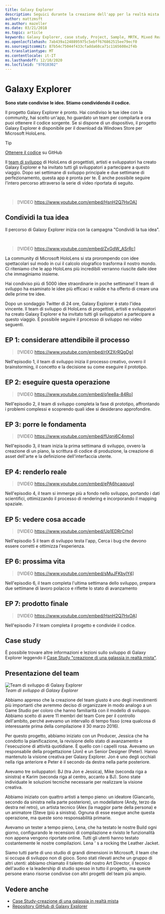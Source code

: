 ```yaml
---
title: Galaxy Explorer
description: Seguici durante la creazione dell'app per la realtà mista di Esplora galassia, il vincitore della campagna Condividi la tua idea.
author: mattzmsft
ms.author: mazeller
ms.date: 03/21/2018
ms.topic: article
keywords: Galaxy Explorer, case study, Project, Sample, MRTK, Mixed Reality Toolkit, Unity, app di esempio, app di esempio, open source, Microsoft Store, HoloLens, cuffie per la realtà mista, cuffia di realtà mista di Windows, auricolare della realtà virtuale
ms.openlocfilehash: 7ab439a1248895975c5ebff676862515ee79ecf0
ms.sourcegitcommit: 87b54c75044f433cfadda68ca71c1165608e2f4b
ms.translationtype: MT
ms.contentlocale: it-IT
ms.lasthandoff: 12/10/2020
ms.locfileid: "97010302"
---
```

# <a name="galaxy-explorer"></a>Galaxy Explorer

**Sono state condivise le idee. Stiamo condividendo il codice.**

Il progetto Galaxy Explorer è pronto. Hai condiviso le tue idee con la community, hai scelto un'app, ho guardato un team per compilarla e ora puoi ottenere il codice sorgente. Se si dispone di un dispositivo, il progetto Galaxy Explorer è disponibile per il download da Windows Store per Microsoft HoloLens.

>[!TIP]
>[Ottenere il codice](https://github.com/Microsoft/GalaxyExplorer) su GitHub

Il [team di sviluppo](galaxy-explorer.md#meet-the-team) di HoloLens di progettisti, artisti e sviluppatori ha creato Galaxy Explorer e ha invitato tutti gli sviluppatori a partecipare a questo viaggio. Dopo sei settimane di sviluppo principale e due settimane di perfezionamento, questa app è pronta per te. È anche possibile seguire l'intero percorso attraverso la serie di video riportata di seguito.

<br>

>[!VIDEO https://www.youtube.com/embed/HsnH2Q7HxOA]

## <a name="share-your-idea"></a>Condividi la tua idea

Il percorso di Galaxy Explorer inizia con la campagna "Condividi la tua idea".

<br>

>[!VIDEO https://www.youtube.com/embed/ZxGdW_ASrRc]

La community di Microsoft HoloLens si sta prorompendo con idee spettacolari sul modo in cui il calcolo olografico trasforma il nostro mondo. Ci riteniamo che le app HoloLens più incredibili verranno riuscite dalle idee che immaginiamo insieme.

Hai condiviso più di 5000 idee straordinarie in poche settimane! Il team di sviluppo ha esaminato le idee più efficaci e valide e ha offerto di creare una delle prime tre idee.

Dopo un sondaggio Twitter di 24 ore, Galaxy Explorer è stato l'idea vincente. Il team di sviluppo di HoloLens di progettisti, artisti e sviluppatori ha creato Galaxy Explorer e ha invitato tutti gli sviluppatori a partecipare a questo viaggio. È possibile seguire il processo di sviluppo nei video seguenti.

## <a name="ep-1-trust-the-process"></a>EP 1: considerare attendibile il processo

>[!VIDEO https://www.youtube.com/embed/rIX2XrRQgDg]

Nell'episodio 1, il team di sviluppo inizia il processo creativo, ovvero il brainstorming, il concetto e la decisione su come eseguire il prototipo.

## <a name="ep-2-lets-do-this"></a>EP 2: eseguire questa operazione

>[!VIDEO https://www.youtube.com/embed/q1ee8a-84Ro]

Nell'episodio 2, il team di sviluppo completa la fase di prototipo, affrontando i problemi complessi e scoprendo quali idee si desiderano approfondire.

## <a name="ep-3-laying-foundations"></a>EP 3: porre le fondamenta

>[!VIDEO https://www.youtube.com/embed/fUqni6C4nmo]

Nell'episodio 3, il team inizia la prima settimana di sviluppo, ovvero la creazione di un piano, la scrittura di codice di produzione, la creazione di asset dell'arte e la definizione dell'interfaccia utente.

## <a name="ep-4-make-it-real"></a>EP 4: renderlo reale

>[!VIDEO https://www.youtube.com/embed/ePA6hcaqoug]

Nell'episodio 4, il team si immerge più a fondo nello sviluppo, portando i dati scientifici, ottimizzando il processo di rendering e incorporando il mapping spaziale.

## <a name="ep-5-see-what-happens"></a>EP 5: vedere cosa accade

>[!VIDEO https://www.youtube.com/embed/Up1EDRrCrho]

Nell'episodio 5 il team di sviluppo testa l'app, Cerca i bug che devono essere corretti e ottimizza l'esperienza.

## <a name="ep-6-coming-to-life"></a>EP 6: prossima vita

>[!VIDEO https://www.youtube.com/embed/sMuJFKbylY4]

Nell'episodio 6, il team completa l'ultima settimana dello sviluppo, prepara due settimane di lavoro polacco e riflette lo stato di avanzamento

## <a name="ep-7-the-final-product"></a>EP 7: prodotto finale

>[!VIDEO https://www.youtube.com/embed/HsnH2Q7HxOA]

Nell'episodio 7 il team completa il progetto e condivide il codice.

## <a name="case-study"></a>Case study

È possibile trovare altre informazioni e lezioni sullo sviluppo di Galaxy Explorer leggendo il [Case Study "creazione di una galassia in realtà mista"](../../out-of-scope/case-study-creating-a-galaxy-in-mixed-reality.md).

## <a name="meet-the-team"></a>Presentazione del team

![Team di sviluppo di Galaxy Explorer](images/syiteampic.jpg)<br>
*Team di sviluppo di Galaxy Explorer*

Abbiamo appreso che la creazione del team giusto è uno degli investimenti più importanti che avremmo deciso di organizzare in modo analogo a un Game Studio per coloro che hanno familiarità con il modello di sviluppo. Abbiamo scelto di avere 11 membri del team Core per il controllo dell'ambito, perché avevamo un intervallo di tempo fisso (crea qualcosa di interessante prima della compilazione il 30 marzo 2016).

Per questo progetto, abbiamo iniziato con un Producer, Jessica che ha condotto la pianificazione, la revisione dello stato di avanzamento e l'esecuzione di attività quotidiane. È quello con i capelli rosa. Avevamo un responsabile della progettazione (Jon) e un Senior Designer (Peter). Hanno mantenuto la visione creativa per Galaxy Explorer. Jon è uno degli occhiali nella riga anteriore e Peter è il secondo da destra nella parte posteriore.

Avevamo tre sviluppatori: BJ (tra Jon e Jessica), Mike (seconda riga a sinistra) e Karim (seconda riga al centro, accanto a BJ). Sono state individuate le soluzioni tecniche necessarie per realizzare la visione creativa.

Abbiamo iniziato con quattro artisti a tempo pieno: un ideatore (Giancarlo, secondo da sinistra nella parte posteriore), un modellatore (Andy, terzo da destra nel retro), un artista tecnico (Alex (la maggior parte della persona) e un animatore (Steve (più a sinistra). Ognuna di esse esegue anche questa operazione, ma queste sono responsabilità primarie.

Avevamo un tester a tempo pieno, Lena, che ha testato le nostre Build ogni giorno, configurando le recensioni di compilazione e rivisto le funzionalità non appena vengono riportate online. Tutti gli utenti hanno testato costantemente le nostre compilazioni. Lena ' s a rocking the Leather Jacket.

Siamo tutti parte di uno studio di grandi dimensioni in Microsoft, il team che si occupa di sviluppo non di gioco. Sono stati rilevati anche un gruppo di altri utenti: abbiamo chiamato il talento del nostro Art Director, il tecnico dell'audio e la leadership di studio spesso in tutto il progetto, ma queste persone erano risorse condivise con altri progetti del team più ampio.

## <a name="see-also"></a>Vedere anche
* [Case Study-creazione di una galassia in realtà mista](../../out-of-scope/case-study-creating-a-galaxy-in-mixed-reality.md)
* [Repository GitHub di Galaxy Explorer](https://github.com/Microsoft/GalaxyExplorer)

